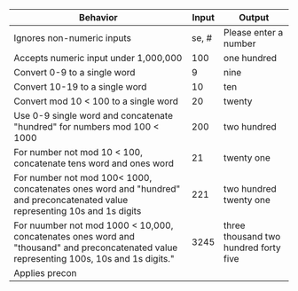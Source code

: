 |Behavior|Input|Output|
|----|------|-----|
|Ignores non-numeric inputs| se, # | Please enter a number|
|Accepts numeric input under 1,000,000| 100 | one hundred|
|Convert 0-9 to a single word| 9| nine|
|Convert 10-19 to a single word| 10 | ten|
|Convert mod 10 < 100 to a single word| 20 | twenty|
|Use 0-9 single word and concatenate "hundred" for numbers mod 100 < 1000 | 200| two hundred|
|For number not mod 10 < 100, concatenate tens word and ones word| 21| twenty one|
|For number not mod 100< 1000, concatenates ones word and "hundred" and preconcatenated value representing 10s and 1s digits |221| two hundred twenty one|
|For nuumber not mod 1000 < 10,000, concatenates ones word and "thousand" and preconcatenated value representing 100s, 10s and 1s digits."| 3245 | three  thousand two hundred forty five|
|Applies precon 

